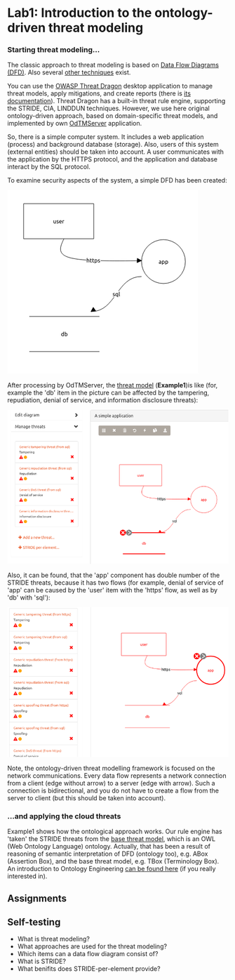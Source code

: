 # Lab1: Introduction to the ontology-driven threat modeling

### Starting threat modeling...

The classic approach to threat modeling is based on [Data Flow Diagrams (DFD)](https://www.google.com/search?q=Shostack+A.+Experiences+Threat+Modeling+at+Microsoft).
Also several [other techniques](https://insights.sei.cmu.edu/sei_blog/2018/12/threat-modeling-12-available-methods.html) exist.

You can use the [OWASP Threat Dragon](https://github.com/OWASP/threat-dragon-desktop/releases) desktop application 
to manage threat models, apply mitigations, and create reports (there is [its documentation](https://docs.threatdragon.org/)).
Threat Dragon has a built-in threat rule engine, supporting the STRIDE, CIA, LINDDUN techniques.
However, we use here original ontology-driven approach, based on domain-specific threat models, 
and implemented by own [OdTMServer](instruction.md) application.

So, there is a simple computer system.
It includes a web application (process) and background database (storage).
Also, users of this system (external entities) should be taken into account.
A user communicates with the application by the HTTPS protocol,
and the application and database interact by the SQL protocol.

To examine security aspects of the system, a simple DFD has been created:

![lab1_example1](pics/lab1_example1.png)

After processing by OdTMServer, the [threat model](models/lab1_example1_modelled.json) (**Example1**)is like
(for, example the 'db' item in the picture can be affected by the tampering, repudiation, denial of service, 
and information disclosure threats):

![lab1_example2](pics/lab1_example1modelled.png)

Also, it can be found, that the 'app' component has double number of the STRIDE threats, 
because it has two flows (for example, denial of service of 'app' can be caused by the 'user' item with the 'https' flow,
as well as by 'db' with 'sql'):

![lab1_example3](pics/lab1_example1modelled1.png)

Note, the ontology-driven threat modelling framework is focused on the network communications.
Every data flow represents a network connection from a client (edge without arrow) to a server (edge with arrow).
Such a connection is bidirectional, and you do not have to create a flow from the server to client
(but this should be taken into account).

### ...and applying the cloud threats

Example1 shows how the ontological approach works. Our rule engine has 'taken' the STRIDE threats 
from the [base threat model](../docs/BASEMODEL.md), which is an OWL (Web Ontology Language) ontology. 
Actually, that has been a result of reasoning of semantic interpretation of DFD (ontology too), e.g. ABox (Assertion Box),
and the base threat model, e.g. TBox (Terminology Box).
An introduction to Ontology Engineering [can be found here](https://people.cs.uct.ac.za/~mkeet/OEbook/)
(if you really interested in).



## Assignments



## Self-testing

* What is threat modeling?
* What approaches are used for the threat modeling?
* Which items can a data flow diagram consist of?
* What is STRIDE?
* What benifits does STRIDE-per-element provide?


